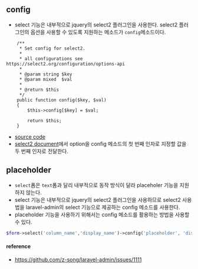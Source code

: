 ## config
- select 기능은 내부적으로 jquery의 select2 플러그인을 사용한다. select2 플러그인의 옵션을 사용할 수 있도록 지원하는 메소드가 `config`메소드이다.
```
    /**
     * Set config for select2.
     *
     * all configurations see https://select2.org/configuration/options-api
     *
     * @param string $key
     * @param mixed  $val
     *
     * @return $this
     */
    public function config($key, $val)
    {
        $this->config[$key] = $val;

        return $this;
    }
```
- [source code](https://github.com/z-song/laravel-admin/blob/27f535e824132229020cd4c6f261fa313fe09f85/src/Form/Field/Select.php#L367)
- [select2 document](https://select2.org/configuration/options-api)에서 option을 config 메소드의 첫 번째 인자로 지정할 값을 두 번째 인자로 전달한다.

## placeholder
- `select`폼은 `text`폼과 달리 내부적으로 동작 방식이 달라 placeholer 기능을 지원하지 않는다.
- select 기능은 내부적으로 jquery의 select2 플러그인을 사용하므로 select2 사용법을 laravel-admin의 select 기능으로 제공하는 config 메소드를 사용한다.
- placeholder 기능을 사용하기 위해서는 config 메소드를 활용하는 방법을 사용할 수 있다.
```php
$form->select('column_name','display_name')->config('placeholder', 'display placeholder message');
```

#### reference
- https://github.com/z-song/laravel-admin/issues/1111
